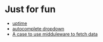 # Just for fun

- [uptime](https://github.com/haohcraft/redux-boilerplate/tree/uptime)
- [autocomplete dropdown](https://github.com/haohcraft/redux-boilerplate/tree/dropdown)
- [A case to use midduleware to fetch data](https://github.com/haohcraft/redux-boilerplate/tree/fetch)
